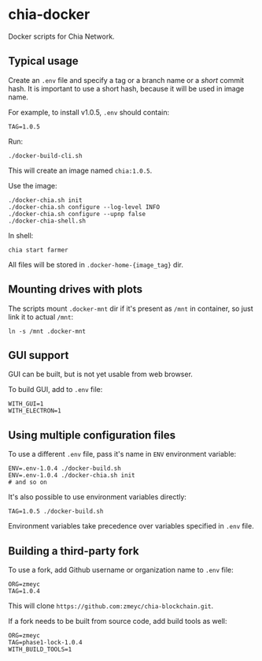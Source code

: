 # chia-docker

Docker scripts for Chia Network.

## Typical usage

Create an `.env` file and specify a tag or a branch name or a *short* commit hash. It is important to use a short hash, because it will be used in image name.

For example, to install v1.0.5, `.env` should contain:

```
TAG=1.0.5
```

Run:

```
./docker-build-cli.sh
```

This will create an image named `chia:1.0.5`.

Use the image:

```
./docker-chia.sh init
./docker-chia.sh configure --log-level INFO
./docker-chia.sh configure --upnp false
./docker-chia-shell.sh
```

In shell:

```
chia start farmer
```

All files will be stored in `.docker-home-{image_tag}` dir.

## Mounting drives with plots

The scripts mount `.docker-mnt` dir if it's present as `/mnt` in container, so just link it to actual `/mnt`:

```
ln -s /mnt .docker-mnt
```

## GUI support

GUI can be built, but is not yet usable from web browser.

To build GUI, add to `.env` file:

```
WITH_GUI=1
WITH_ELECTRON=1
```

## Using multiple configuration files

To use a different `.env` file, pass it's name in `ENV` environment variable:

```
ENV=.env-1.0.4 ./docker-build.sh
ENV=.env-1.0.4 ./docker-chia.sh init
# and so on
```

It's also possible to use environment variables directly:

```
TAG=1.0.5 ./docker-build.sh
```

Environment variables take precedence over variables specified in `.env` file.

## Building a third-party fork

To use a fork, add Github username or organization name to `.env` file:

```
ORG=zmeyc
TAG=1.0.4
```

This will clone `https://github.com:zmeyc/chia-blockchain.git`.

If a fork needs to be built from source code, add build tools as well:

```
ORG=zmeyc
TAG=phase1-lock-1.0.4
WITH_BUILD_TOOLS=1
```

